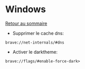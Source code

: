 # Windows

[Retour au sommaire](index.md)

- Supprimer le cache dns:
```
brave://net-internals/#dns
```

- Activer le darktheme:
```
brave://flags/#enable-force-dark>
```
